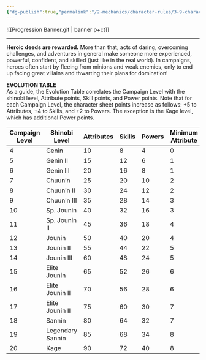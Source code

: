 ```yaml
---
{"dg-publish":true,"permalink":"/2-mechanics/character-rules/3-9-character-progression/"}
---
```


![[Progression Banner.gif \| banner p+ct]]

---
**Heroic deeds are rewarded.** More than that, acts of daring, overcoming challenges, and adventures in general make someone more experienced, powerful, confident, and skilled (just like in the real world). In campaigns, heroes often start by fleeing from minions and weak enemies, only to end up facing great villains and thwarting their plans for domination!

**EVOLUTION TABLE**  
As a guide, the Evolution Table correlates the Campaign Level with the shinobi level, Attribute points, Skill points, and Power points. Note that for each Campaign Level, the character sheet points increase as follows: +5 to Attributes, +4 to Skills, and +2 to Powers. The exception is the Kage level, which has additional Power points.

| **Campaign Level** | **Shinobi Level** | **Attributes** | **Skills** | **Powers** | **Minimum Attribute** |
| ------------------ | ----------------- | -------------- | ---------- | ---------- | --------------------- |
| 4                  | Genin             | 10             | 8          | 4          | 0                     |
| 5                  | Genin II          | 15             | 12         | 6          | 1                     |
| 6                  | Genin III         | 20             | 16         | 8          | 1                     |
| 7                  | Chuunin           | 25             | 20         | 10         | 2                     |
| 8                  | Chuunin II        | 30             | 24         | 12         | 2                     |
| 9                  | Chuunin III       | 35             | 28         | 14         | 3                     |
| 10                 | Sp. Jounin        | 40             | 32         | 16         | 3                     |
| 11                 | Sp. Jounin II     | 45             | 36         | 18         | 4                     |
| 12                 | Jounin            | 50             | 40         | 20         | 4                     |
| 13                 | Jounin II         | 55             | 44         | 22         | 5                     |
| 14                 | Jounin III        | 60             | 48         | 24         | 5                     |
| 15                 | Elite Jounin      | 65             | 52         | 26         | 6                     |
| 16                 | Elite Jounin II   | 70             | 56         | 28         | 6                     |
| 17                 | Elite Jounin II   | 75             | 60         | 30         | 7                     |
| 18                 | Sannin            | 80             | 64         | 32         | 7                     |
| 19                 | Legendary Sannin  | 85             | 68         | 34         | 8                     |
| 20                 | Kage              | 90             | 72         | 40         | 8                     |
